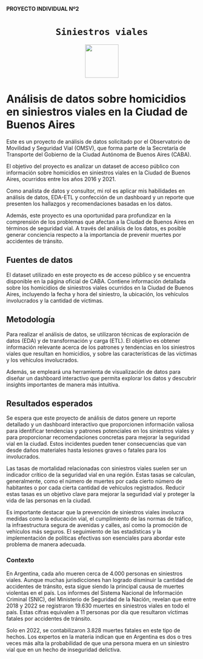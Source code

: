 
 <b>PROYECTO INDIVIDUAL Nº2</b>
</h3>
 
# <h1 align="center">**`Siniestros viales`**</h1>

<p align='center'>
<img src = 'https://static.lajornadaestadodemexico.com/wp-content/uploads/2022/08/Siniestros-viales.jpg' height = 88>
<p>

# Análisis de datos sobre homicidios en siniestros viales en la Ciudad de Buenos Aires

Este es un proyecto de análisis de datos solicitado por el Observatorio de Movilidad y Seguridad Vial (OMSV), 
que forma parte de la Secretaría de Transporte del Gobierno de la Ciudad Autónoma de Buenos Aires (CABA). 

El objetivo del proyecto es analizar un dataset de acceso público con información sobre homicidios en siniestros viales en la Ciudad de Buenos Aires, 
ocurridos entre los años 2016 y 2021. 

Como analista de datos y consultor, mi rol es aplicar mis habilidades en análisis de datos, EDA-ETL 
y confección de un dashboard y un reporte que presenten los hallazgos y recomendaciones basadas en los datos. 

Además, este proyecto es una oportunidad para profundizar en la comprensión de los problemas que afectan a la Ciudad de Buenos Aires en términos de seguridad vial. 
A través del análisis de los datos, es posible generar conciencia respecto a la importancia de prevenir muertes por accidentes de tránsito.

## Fuentes de datos

El dataset utilizado en este proyecto es de acceso público y se encuentra disponible en la página oficial de CABA. 
Contiene información detallada sobre los homicidios de siniestros viales ocurridos en la Ciudad de Buenos Aires, 
incluyendo la fecha y hora del siniestro, la ubicación, los vehículos involucrados y la cantidad de víctimas.

## Metodología

Para realizar el análisis de datos, se utilizaron técnicas de exploración de datos (EDA) y de transformación y carga (ETL). 
El objetivo es obtener información relevante acerca de los patrones y tendencias en los siniestros viales que resultan en homicidios, 
y sobre las características de las víctimas y los vehículos involucrados.

Además, se empleará una herramienta de visualización de datos para diseñar un dashboard interactivo que permita explorar los datos y descubrir insights importantes 
de manera más intuitiva.

## Resultados esperados

Se espera que este proyecto de análisis de datos genere un reporte detallado 
y un dashboard interactivo que proporcionen información valiosa para identificar tendencias y patrones potenciales en los siniestros viales 
y para proporcionar recomendaciones concretas para mejorar la seguridad vial en la ciudad.
 Estos incidentes pueden tener consecuencias que van desde daños materiales hasta lesiones graves o fatales para los involucrados.

Las tasas de mortalidad relacionadas con siniestros viales suelen ser un indicador crítico de la seguridad vial en una región. Estas tasas se calculan, generalmente, como el número de muertes por cada cierto número de habitantes o por cada cierta cantidad de vehículos registrados. Reducir estas tasas es un objetivo clave para mejorar la seguridad vial y proteger la vida de las personas en la ciudad.

Es importante destacar que la prevención de siniestros viales involucra medidas como la educación vial, el cumplimiento de las normas de tráfico, la infraestructura segura de avenidas y calles, así como la promoción de vehículos más seguros. El seguimiento de las estadísticas y la implementación de políticas efectivas son esenciales para abordar este problema de manera adecuada.


### **Contexto**

En Argentina, cada año mueren cerca de 4.000 personas en siniestros viales. Aunque muchas jurisdicciones han logrado disminuir la cantidad de accidentes de tránsito, esta sigue siendo la principal causa de muertes violentas en el país.
Los informes del Sistema Nacional de Información Criminal (SNIC), del Ministerio de Seguridad de la Nación, revelan que entre 2018 y 2022 se registraron 19.630 muertes en siniestros viales en todo el país. Estas cifras equivalen a 11 personas por día que resultaron víctimas fatales por accidentes de tránsito.

Solo en 2022, se contabilizaron 3.828 muertes fatales en este tipo de hechos. Los expertos en la materia indican que en Argentina es dos o tres veces más alta la probabilidad de que una persona muera en un siniestro vial que en un hecho de inseguridad delictiva.
